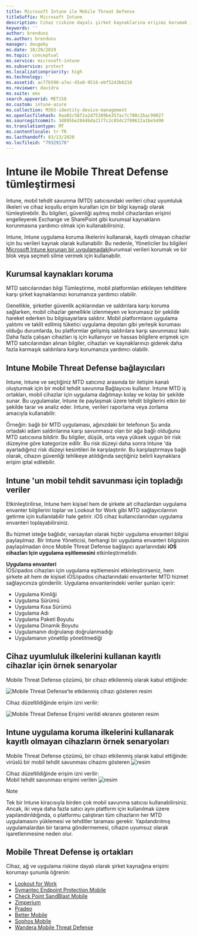 ```yaml
---
title: Microsoft Intune ile Mobile Threat Defense
titleSuffix: Microsoft Intune
description: Cihaz riskine dayalı şirket kaynaklarına erişimi korumak için Mobil Threat Defense iş ortağınız ile Intune Mobil Threat Defense (MTD) kullanın.
keywords: ''
author: brenduns
ms.author: brenduns
manager: dougeby
ms.date: 10/29/2019
ms.topic: conceptual
ms.service: microsoft-intune
ms.subservice: protect
ms.localizationpriority: high
ms.technology: ''
ms.assetid: ac77b590-a7ec-45a0-9516-ebf5243b6210
ms.reviewer: davidra
ms.suite: ems
search.appverid: MET150
ms.custom: intune-azure
ms.collection: M365-identity-device-management
ms.openlocfilehash: 0aa02c58f2a2d75389be357ac7c700c2bac99027
ms.sourcegitcommit: 3d895be2844bda2177c2c85dc2f09612a1be5490
ms.translationtype: MT
ms.contentlocale: tr-TR
ms.lasthandoff: 03/13/2020
ms.locfileid: "79329170"
---
```

# <a name="mobile-threat-defense-integration-with-intune"></a>Intune ile Mobile Threat Defense tümleştirmesi

Intune, mobil tehdit savunma (MTD) satıcısındaki verileri cihaz uyumluluk ilkeleri ve cihaz koşullu erişim kuralları için bir bilgi kaynağı olarak tümleştirebilir. Bu bilgileri, güvenliği aşılmış mobil cihazlardan erişimi engelleyerek Exchange ve SharePoint gibi kurumsal kaynakların korunmasına yardımcı olmak için kullanabilirsiniz.

Intune, Intune uygulama koruma ilkelerini kullanarak, kayıtlı olmayan cihazlar için bu verileri kaynak olarak kullanabilir. Bu nedenle, Yöneticiler bu bilgileri [Microsoft Intune korunan bir uygulamadaki](../apps/apps-supported-intune-apps.md)kurumsal verileri korumak ve bir blok veya seçmeli silme vermek için kullanabilir.

## <a name="protect-corporate-resources"></a>Kurumsal kaynakları koruma

MTD satıcılarından bilgi Tümleştirme, mobil platformları etkileyen tehditlere karşı şirket kaynaklarınızı korumanıza yardımcı olabilir.  

Genellikle, şirketler güvenlik açıklarından ve saldırılara karşı koruma sağlarken, mobil cihazlar genellikle izlenmeyen ve korumasız bir şekilde hareket ederken bu bilgisayarlara saldırır. Mobil platformların uygulama yalıtımı ve taklit edilmiş tüketici uygulama depoları gibi yerleşik koruması olduğu durumlarda, bu platformlar gelişmiş saldırılara karşı savunmasız kalır. Daha fazla çalışan cihazları iş için kullanıyor ve hassas bilgilere erişmek için MTD satıcılarından alınan bilgiler, cihazları ve kaynaklarınızı giderek daha fazla karmaşık saldırılara karşı korumanıza yardımcı olabilir.

## <a name="intune-mobile-threat-defense-connectors"></a>Intune Mobile Threat Defense bağlayıcıları

Intune, Intune ve seçtiğiniz MTD satıcınız arasında bir iletişim kanalı oluşturmak için bir mobil tehdit savunma Bağlayıcısı kullanır. Intune MTD iş ortakları, mobil cihazlar için uygulama dağıtmayı kolay ve kolay bir şekilde sunar. Bu uygulamalar, Intune ile paylaşmak üzere tehdit bilgilerini etkin bir şekilde tarar ve analiz eder. Intune, verileri raporlama veya zorlama amacıyla kullanabilir.

Örneğin: bağlı bir MTD uygulaması, ağınızdaki bir telefonun Şu anda ortadaki adam saldırılarına karşı savunmasız olan bir ağa bağlı olduğunu MTD satıcısına bildirir. Bu bilgiler, düşük, orta veya yüksek uygun bir risk düzeyine göre kategorize edilir. Bu risk düzeyi daha sonra Intune 'da ayarladığınız risk düzeyi kesintileri ile karşılaştırılır. Bu karşılaştırmaya bağlı olarak, cihazın güvenliği tehlikeye atıldığında seçtiğiniz belirli kaynaklara erişim iptal edilebilir.

## <a name="data-that-intune-collects-for-mobile-threat-defense"></a>Intune 'un mobil tehdit savunması için topladığı veriler

Etkinleştirilirse, Intune hem kişisel hem de şirkete ait cihazlardan uygulama envanter bilgilerini toplar ve Lookout for Work gibi MTD sağlayıcılarının getirme için kullanılabilir hale getirir. iOS cihaz kullanıcılarından uygulama envanteri toplayabilirsiniz.

Bu hizmet isteğe bağlıdır, varsayılan olarak hiçbir uygulama envanteri bilgisi paylaşılmaz. Bir Intune Yöneticisi, herhangi bir uygulama envanteri bilgisinin paylaşılmadan önce Mobile Threat Defense bağlayıcı ayarlarındaki **iOS cihazları Için uygulama eşitlemesini** etkinleştirmelidir.

**Uygulama envanteri**  
İOS/ıpados cihazları için uygulama eşitlemesini etkinleştirirseniz, hem şirkete ait hem de kişisel iOS/ıpados cihazlarındaki envanterler MTD hizmet sağlayıcınıza gönderilir. Uygulama envanterindeki veriler şunları içerir:

- Uygulama Kimliği
- Uygulama Sürümü
- Uygulama Kısa Sürümü
- Uygulama Adı
- Uygulama Paketi Boyutu
- Uygulama Dinamik Boyutu
- Uygulamanın doğrulanıp doğrulanmadığı
- Uygulamanın yönetilip yönetilmediği

## <a name="sample-scenarios-for-enrolled-devices-using-device-compliance-policies"></a>Cihaz uyumluluk ilkelerini kullanan kayıtlı cihazlar için örnek senaryolar

Mobile Threat Defense çözümü, bir cihazı etkilenmiş olarak kabul ettiğinde:

![Mobile Threat Defense’te etkilenmiş cihazı gösteren resim](./media/mobile-threat-defense/MTD-image-1.png)

Cihaz düzeltildiğinde erişim izni verilir:

![Mobile Threat Defense Erişimi verildi ekranını gösteren resim](./media/mobile-threat-defense/MTD-image-2.png)

## <a name="sample-scenarios-for-unenrolled-devices-using-intune-app-protection-policies"></a>Intune uygulama koruma ilkelerini kullanarak kayıtlı olmayan cihazların örnek senaryoları

Mobile Threat Defense çözümü, bir cihazı etkilenmiş olarak kabul ettiğinde:<br>
virüslü bir mobil tehdit savunması cihazını gösteren ![resim](./media/mobile-threat-defense/MTD-image-3.png)

Cihaz düzeltildiğinde erişim izni verilir:<br>
Mobil tehdit savunması erişimi verilen ![resim](./media/mobile-threat-defense/MTD-image-4.png)

> [!NOTE]
> Tek bir Intune kiracısıyla birden çok mobil savunma satıcısı kullanabilirsiniz. Ancak, iki veya daha fazla satıcı aynı platform için kullanılmak üzere yapılandırıldığında, o platformu çalıştıran tüm cihazların her MTD uygulamasını yüklemesi ve tehditler taraması gerekir. Yapılandırılmış uygulamalardan bir tarama göndermemesi, cihazın uyumsuz olarak işaretlenmesine neden olur. 

## <a name="mobile-threat-defense-partners"></a>Mobile Threat Defense iş ortakları

Cihaz, ağ ve uygulama riskine dayalı olarak şirket kaynağına erişimi korumayı şununla öğrenin:

- [Lookout for Work](lookout-mobile-threat-defense-connector.md)
- [Symantec Endpoint Protection Mobile](skycure-mobile-threat-defense-connector.md)
- [Check Point SandBlast Mobile](checkpoint-sandblast-mobile-mobile-threat-defense-connector.md)
- [Zimperium](zimperium-mobile-threat-defense-connector.md)
- [Pradeo](pradeo-mobile-threat-defense-connector.md)
- [Better Mobile](better-mobile-threat-defense-connector.md)
- [Sophos Mobile](sophos-mtd-connector.md)
- [Wandera Mobile Threat Defense](wandera-mtd-connector.md)
